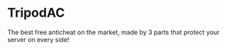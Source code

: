 # TripodAC
The best free anticheat on the market, made by 3 parts that protect your server on every side!
